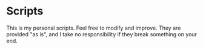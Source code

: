 # Scripts
This is my personal scripts. Feel free to modify and improve. They are provided "as is", and I take no responsibility if they break something on your end.
